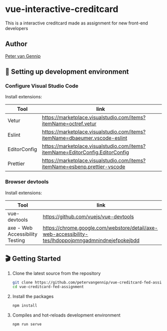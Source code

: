 # vue-interactive-creditcard
This is a interactive creditcard made as assignment for new front-end developers

## Author
[Peter van Gennip](mailto:peter.van.gennip@valtech.com)

## 🔨 Setting up development environment

### Configure Visual Studio Code

Install extensions:

| Tool                      | link                                                                                    |
| ------------------------  | --------------------------------------------------------------------------------------- |
| Vetur                     | <https://marketplace.visualstudio.com/items?itemName=octref.vetur>                      |
| Eslint                    | <https://marketplace.visualstudio.com/items?itemName=dbaeumer.vscode-eslint>            |
| EditorConfig              | <https://marketplace.visualstudio.com/items?itemName=EditorConfig.EditorConfig>         |
| Prettier                  | <https://marketplace.visualstudio.com/items?itemName=esbenp.prettier-vscode>            |

### Browser devtools

Install extensions:

| Tool                            | link                                                                                                    |
| ------------------------        | ------------------------------------------------------------------------------------------------------- |
| vue-devtools                    | <https://github.com/vuejs/vue-devtools>                                                                 |
| axe - Web Accessibility Testing | <https://chrome.google.com/webstore/detail/axe-web-accessibility-tes/lhdoppojpmngadmnindnejefpokejbdd>  |

## 🎬 Getting Started

1. Clone the latest source from the repository

    ```sh
    git clone https://github.com/petervangennip/vue-creditcard-fed-assignment.git
    cd vue-creditcard-fed-assignment
    ```

2. Install the packages

    ```sh
    npm install
    ```

3. Compiles and hot-reloads development environment

    ```sh
    npm run serve
    ```   


